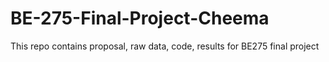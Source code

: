 # BE-275-Final-Project-Cheema
This repo contains proposal, raw data, code, results for BE275 final project
